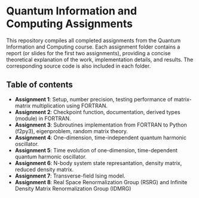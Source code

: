 # Quantum Information and Computing Assignments
This repository compiles all completed assignments from the Quantum Information and Computing course. Each assignment folder contains a report (or slides for the first two assignments), providing a concise theoretical explanation of the work, implementation details, and results. The corresponding source code is also included in each folder.
## Table of contents
  - **Assignment 1**: Setup, number precision, testing performance of matrix-matrix multiplication using FORTRAN. 
  - **Assignment 2**: Checkpoint function, documentation, derived types (module) in FORTRAN.
  - **Assignment 3**: Subroutines implementation from FORTRAN to Python (f2py3), eigenproblem, random matrix theory.
  - **Assignment 4**: One-dimension, time-independent quantum harmonic oscillator.
  - **Assignment 5**: Time evolution of one-dimension, time-dependent quantum harmonic oscillator.
  - **Assignment 6**: N-body system state represantation, density matrix, reduced density matrix.
  - **Assignment 7**: Transverse-field Ising model.
  - **Assignment 8**: Real Space Renormalization Group (RSRG) and Infinite Density Matrix Renormalization Group (IDMRG)
